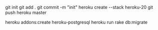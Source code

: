git init
git add .
git commit -m "init"
heroku create --stack heroku-20
git push heroku master


heroku addons:create heroku-postgresql
heroku run rake db:migrate
